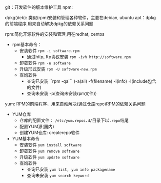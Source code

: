 git：开发软件的版本维护工具
npm:

dpkg(deb): 类似(rpm)安装和管理各种软件，主要在debian, ubuntu 
apt：dpkg的前端程序,用来自动解决dpkg的依赖关系问题


rpm:简化开源软件的安装和管理,用在redhat, centos
- rpm基本命令：
    - 安装软件 ```rpm -i software.rpm```
        - 通过http, ftp协议安装 ```rpm -ivh http://software.rpm```
    - 卸载软件 ```rpm -e software```
    - 升级形式安装  ```rpm -U software-new.rpm```  
    - 查询软件 
        - 查询已安装   ``rpm -qa``` (-a(all) -f(filename) -i(info) -I(include包含的文件) 
        - 查询未安装    -p(查询未安装rpm文件))

yum: RPM的前端程序，用来自动解决(通过仓库repo)RPM的依赖关系问题    
- YUM仓库
    - 仓库的配置文件： ```/etc/yum.repos.d/```目录下以```.repo```结尾
    - 配置YUM源(国内)
    - 创建YUM仓库: createrepo软件
- YUM基本命令
    - 安装软件  ```yum install software```
    - 卸载软件   ```yum remove software```
    - 升级软件    ```yum update software```
    - 查询软件    
        - 查询已安装 ```yum list, yum info packagename```
        - 查询未安装  ```yum search keyword```
